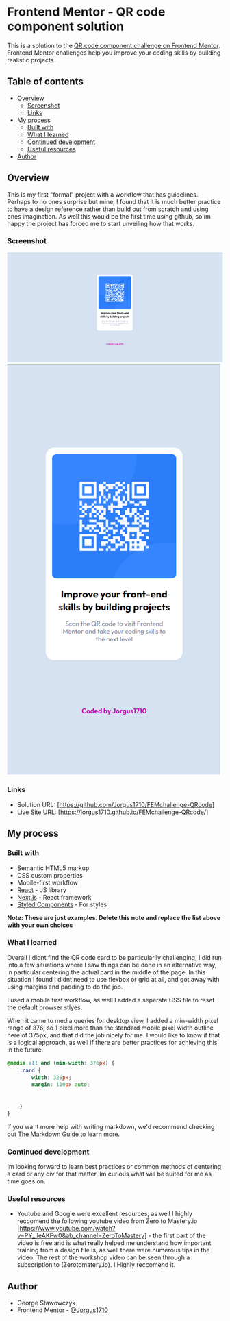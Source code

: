 # Frontend Mentor - QR code component solution

This is a solution to the [QR code component challenge on Frontend Mentor](https://www.frontendmentor.io/challenges/qr-code-component-iux_sIO_H). Frontend Mentor challenges help you improve your coding skills by building realistic projects. 

## Table of contents

- [Overview](#overview)
  - [Screenshot](#screenshot)
  - [Links](#links)
- [My process](#my-process)
  - [Built with](#built-with)
  - [What I learned](#what-i-learned)
  - [Continued development](#continued-development)
  - [Useful resources](#useful-resources)
- [Author](#author)


## Overview
This is my first "formal" project with a workflow that has guidelines. Perhaps to no ones surprise but mine, I found that it is much better practice to have a design reference rather than build out from scratch and using ones imagination. As well this would be the first time using github, so im happy the project has forced me to start unveiling how that works.

### Screenshot

![](./images/FEM.io%20-%20QR%20code%20challenge%20-%20Desktop%20-March%2020th%20-%202022.png)
![](./images/FEM.io%20-%20QR%20code%20challenge%20-Mobile%20-%20March%2020th%20-%202022.png)


### Links

- Solution URL: [https://github.com/Jorgus1710/FEMchallenge-QRcode]
- Live Site URL: [https://jorgus1710.github.io/FEMchallenge-QRcode/]

## My process


### Built with

- Semantic HTML5 markup
- CSS custom properties
- Mobile-first workflow
- [React](https://reactjs.org/) - JS library
- [Next.js](https://nextjs.org/) - React framework
- [Styled Components](https://styled-components.com/) - For styles

**Note: These are just examples. Delete this note and replace the list above with your own choices**

### What I learned

Overall I didnt find the QR code card to be particularily challenging, I did run into a few situations where I saw things can be done in an alternative way, in particular centering the actual card in the middle of the page. In this situation I found I didnt need to use flexbox or grid at all, and got away with using margins and padding to do the job.

I used a mobile first workflow, as well I added a seperate CSS file to reset the default browser stlyes.

When it came to media queries for desktop view, I added a min-width pixel range of 376, so 1 pixel more than the standard mobile pixel width outline here of 375px, and that did the job nicely for me. I would like to know if that is a logical approach, as well if there are better practices for achieving this in the future.


``` CSS
@media all and (min-width: 376px) {
    .card {
        width: 325px;
        margin: 110px auto;
        
        
    }
}
```


If you want more help with writing markdown, we'd recommend checking out [The Markdown Guide](https://www.markdownguide.org/) to learn more.

### Continued development

Im looking forward to learn best practices or common methods of centering a card or any div for that matter. Im curious what will be suited for me as time goes on.

### Useful resources

- Youtube and Google were excellent resources, as well I highly reccomend the following youtube video from Zero to Mastery.io [https://www.youtube.com/watch?v=PY_iIeAKFw0&ab_channel=ZeroToMastery] - the first part of the video is free and is what really helped me understand how important training from a design file is, as well there were numerous tips in the video. The rest of the workshop video can be seen through a subscription to (Zerotomatery.io). I Highly reccomend it.

## Author

- George Stawowczyk
- Frontend Mentor - [@Jorgus1710](https://www.frontendmentor.io/profile/Jorgus1710)

